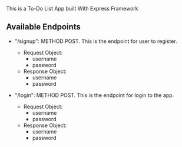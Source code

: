This is a To-Do List App built With Express Framework

## Available Endpoints
* "/signup": METHOD POST. This is the endpoint for user to register.
	* Request Object:
		* username
		* password
	* Response Object:
		* username
		* password

* "/login": METHOD POST. This is the endpoint for login to the app.
	* Request Object:
		* username
		* password
	* Response Object:
		* username
		* password